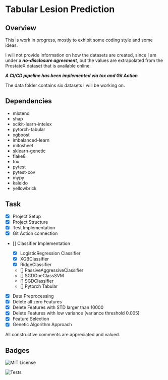 # Tabular Lesion Prediction

## Overview

This is work in progress, mostly to exhibit some coding style and some ideas.

I will not provide information on how the datasets are created, since I am under a _**no-disclosure agreement**_,
but the values are extrapolated from the ProstateX dataset that is available online.

**_A CI/CD pipeline has been implemented via tox and Git Action_**

The data folder contains six datasets I will be working on.

## Dependencies

- mlxtend
- shap
- scikit-learn-intelex
- pytorch-tabular
- xgboost
- imbalanced-learn
- mitosheet
- sklearn-genetic
- flake8
- tox
- pytest
- pytest-cov
- mypy
- kaleido
- yellowbrick

## Task

- [X]  Project Setup
  - [X]  Project Structure
  - [X]  Test Implementation
  - [X]  Git Action connection

- [] Classifier Implementation

  - [X]  LogisticRegression Classifier
  - [X]  XGBClassifier
  - [X]  RidgeClassifier

  - [] PassiveAggressiveClassifier
  - [] SGDOneClassSVM
  - [] SGDClassifier
  - [] Pytorch Tabular

- [X]  Data Preprocessing
  - [X]  Delete all zero Features
  - [X]  Delete Features with STD larger than 10000
  - [X]  Delete Features with low variance (variance threshold 0.005)
- [X]  Feature Selection
  - [X]  Genetic Algorithm Approach

All constructive comments are appreciated and valued.

## Badges

![MIT License](https://img.shields.io/apm/l/atomic-design-ui.svg?)

![Tests](https://github.com/fabiogeraci/tabular_lesion/actions/workflows/tests.yml/badge.svg)
